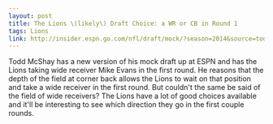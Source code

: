 ```yaml
---
layout: post
title: The Lions \(likely\) Draft Choice: a WR or CB in Round 1
tags: Lions
link: http://insider.espn.go.com/nfl/draft/mock/?season=2014&source=todd-mcshay-mock-draft&version=3
---
```


Todd McShay has a new version of his mock draft up at ESPN and has the Lions taking wide receiver Mike Evans in the first round. He reasons that the depth of the field at corner back allows the Lions to wait on that position and take a wide receiver in the first round. But couldn't the same be said of the field of wide receivers? The Lions have a lot of good choices available and it'll be interesting to see which direction they go in the first couple rounds.
